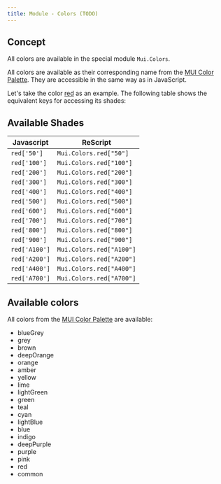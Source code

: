 ```yaml
---
title: Module - Colors (TODO)
---
```


## Concept

All colors are available in the special module `Mui.Colors`.

All colors are available as their corresponding name from the
[MUI Color Palette](https://material-ui.com/customization/color/#color-palette).
They are accessible in the same way as in JavaScript.

Let's take the color
[red](https://github.com/cca-io/rescript-material-ui/blob/master/public/rescript-material-ui/src/Colors.res#L325-L341)
as an example. The following table shows the equivalent keys for accessing its
shades:

## Available Shades

| Javascript    | ReScript                 |
| ------------- | ------------------------ |
| `red['50']`   | `Mui.Colors.red["50"]`   |
| `red['100']`  | `Mui.Colors.red["100"]`  |
| `red['200']`  | `Mui.Colors.red["200"]`  |
| `red['300']`  | `Mui.Colors.red["300"]`  |
| `red['400']`  | `Mui.Colors.red["400"]`  |
| `red['500']`  | `Mui.Colors.red["500"]`  |
| `red['600']`  | `Mui.Colors.red["600"]`  |
| `red['700']`  | `Mui.Colors.red["700"]`  |
| `red['800']`  | `Mui.Colors.red["800"]`  |
| `red['900']`  | `Mui.Colors.red["900"]`  |
| `red['A100']` | `Mui.Colors.red["A100"]` |
| `red['A200']` | `Mui.Colors.red["A200"]` |
| `red['A400']` | `Mui.Colors.red["A400"]` |
| `red['A700']` | `Mui.Colors.red["A700"]` |

## Available colors

All colors from the
[MUI Color Palette](https://material-ui.com/customization/color/#color-palette)
are available:

- blueGrey
- grey
- brown
- deepOrange
- orange
- amber
- yellow
- lime
- lightGreen
- green
- teal
- cyan
- lightBlue
- blue
- indigo
- deepPurple
- purple
- pink
- red
- common
